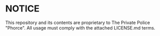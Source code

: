 # NOTICE

This repository and its contents are proprietary to The Private Police "Phorce". 
All usage must comply with the attached LICENSE.md terms.
